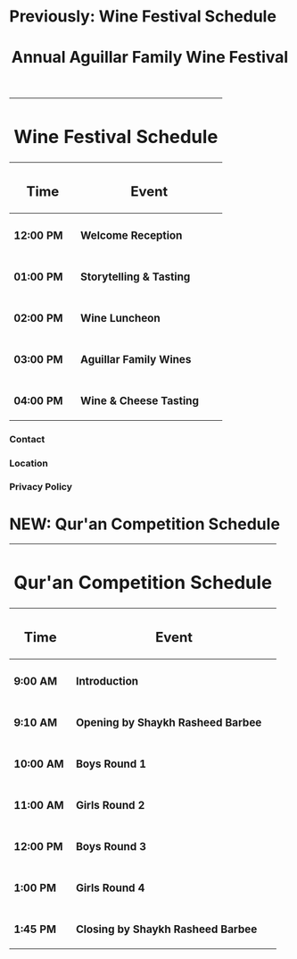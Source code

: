 # Previously: Wine Festival Schedule


<body>
  <header>
    <h1>Annual Aguillar Family Wine Festival</h1>
  </header>
  <div class="container">
    <table>
      <thead>
        <tr>
          <th colspan=2>
            <h1>Wine Festival Schedule</h1>
          </th>
        </tr>
        <tr>
          <th>
            <h2>Time</h2>
          </th>
          <th>
            <h2>Event</h2>
          </th>
        </tr>
      </thead>
      <tbody>
        <tr>
          <td class="left">
            <h3>12:00 PM</h3>
          </td>
          <td>
            <h3>Welcome Reception</h3>
          </td>
        </tr>
        <tr>
          <td class="left">
            <h3>01:00 PM</h3>
          </td>
          <td>
            <h3>Storytelling &amp; Tasting</h3>
          </td>
        </tr>
        <tr>
          <td class="left">
            <h3>02:00 PM</h3>
          </td>
          <td>
            <h3>Wine Luncheon</h3>
          </td>
        </tr>
        <tr>
          <td class="left">
            <h3>03:00 PM</h3>
          </td>
          <td>
            <h3>Aguillar Family Wines</h3>
          </td>
        </tr>
        <tr>
          <td class="left">
            <h3>04:00 PM</h3>
          </td>
          <td>
            <h3>Wine &amp; Cheese Tasting</h3>
          </td>
        </tr>
      </tbody>
    </table>

  </div>
  <footer>
    <h3>Contact</h3>
    <h3>Location</h3>
    <h3>Privacy Policy</h3>
  </footer>
</body>

# NEW: Qur'an Competition Schedule
<body>
  <div class="container">
    <table>
      <thead>
        <tr>
          <th colspan="2">
            <h1>Qur'an Competition Schedule</h1>
          </th>
        </tr>
        <tr>
          <th>
            <h2>Time</h2>
          </th>
          <th>
            <h2>Event</h2>
          </th>
        </tr>
      </thead>
      <tbody>
        <tr>
          <td class="left">
            <h3>9:00 AM</h3>
          </td>
          <td>
            <h3>Introduction</h3>
          </td>
        </tr>
        <tr>
          <td class="left">
            <h3>9:10 AM</h3>
          </td>
          <td>
            <h3>Opening by Shaykh Rasheed Barbee</h3>
          </td>
        </tr>
        <tr>
          <td class="left">
            <h3>10:00 AM</h3>
          </td>
          <td>
            <h3>Boys Round 1</h3>
          </td>
        </tr>
        <tr>
          <td class="left">
            <h3>11:00 AM</h3>
          </td>
          <td>
            <h3>Girls Round 2</h3>
          </td>
        </tr>
        <tr>
          <td class="left">
            <h3>12:00 PM</h3>
          </td>
          <td>
            <h3>Boys Round 3</h3>
          </td>
        </tr>
        <tr>
          <td class="left">
            <h3>1:00 PM</h3>
          </td>
          <td>
            <h3>Girls Round 4</h3>
          </td>
        </tr>
        <tr>
          <td class="left">
            <h3>1:45 PM</h3>
          </td>
          <td>
            <h3>Closing by Shaykh Rasheed Barbee</h3>
          </td>
        </tr>
      </tbody>
    </table>
  </div>
</body>

